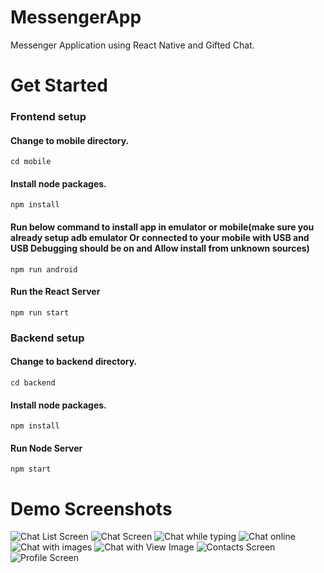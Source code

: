 # MessengerApp
Messenger Application using React Native and Gifted Chat.

# Get Started

### Frontend setup
#### Change to mobile directory.
```cd mobile```

#### Install node packages.
```npm install```

#### Run below command to install app in emulator or mobile(make sure you already setup adb emulator Or connected to your mobile with USB and USB Debugging should be on and Allow install from unknown sources)
```npm run android```

#### Run the React Server
```npm run start```


### Backend setup
#### Change to backend directory.

```cd backend```

#### Install node packages.
```npm install```

#### Run Node Server
```npm start```


# Demo Screenshots
![Chat List Screen](../master/outputs/chats.png)
![Chat Screen](../master/outputs/image.png)
![Chat while typing](../master/outputs/typing.png)
![Chat online](../master/outputs/online.png)
![Chat with images](../master/outputs/images.png)
![Chat with View Image](../master/outputs/viewimage.png)
![Contacts Screen](../master/outputs/contacts.png)
![Profile Screen](../master/outputs/profile.png)